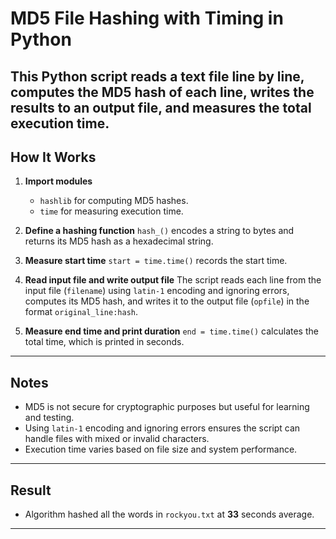 # MD5 File Hashing with Timing in Python

This Python script reads a text file line by line, computes the MD5 hash of each line, writes the results to an output file, and measures the total execution time.
---
## How It Works

1. **Import modules**

   * `hashlib` for computing MD5 hashes.
   * `time` for measuring execution time.

2. **Define a hashing function**
   `hash_()` encodes a string to bytes and returns its MD5 hash as a hexadecimal string.

3. **Measure start time**
   `start = time.time()` records the start time.

4. **Read input file and write output file**
   The script reads each line from the input file (`filename`) using `latin-1` encoding and ignoring errors, computes its MD5 hash, and writes it to the output file (`opfile`) in the format `original_line:hash`.

5. **Measure end time and print duration**
   `end = time.time()` calculates the total time, which is printed in seconds.
---

## Notes

* MD5 is not secure for cryptographic purposes but useful for learning and testing.
* Using `latin-1` encoding and ignoring errors ensures the script can handle files with mixed or invalid characters.
* Execution time varies based on file size and system performance.
---
## Result
* Algorithm hashed all the words in `rockyou.txt` at **33** seconds average.
---
